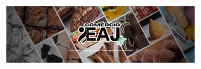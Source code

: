 <div align="center">
  <img src="https://github.com/anacamilly/ComercioEAJ/blob/master/src/main/resources/static/banner.png" alt="Comércio EAJ">
</div>
